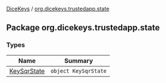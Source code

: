 [DiceKeys](../index.md) / [org.dicekeys.trustedapp.state](./index.md)

## Package org.dicekeys.trustedapp.state

### Types

| Name | Summary |
|---|---|
| [KeySqrState](-key-sqr-state/index.md) | `object KeySqrState` |
